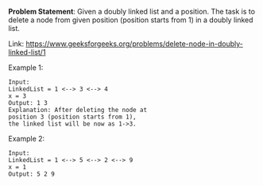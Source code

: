 **Problem Statement**: Given a doubly linked list and a position. The task is to delete a node from given position (position starts from 1) in a doubly linked list.

Link: https://www.geeksforgeeks.org/problems/delete-node-in-doubly-linked-list/1

Example 1:
```
Input:
LinkedList = 1 <--> 3 <--> 4 
x = 3
Output: 1 3  
Explanation: After deleting the node at
position 3 (position starts from 1),
the linked list will be now as 1->3.
```
Example 2:
```
Input:
LinkedList = 1 <--> 5 <--> 2 <--> 9  
x = 1
Output: 5 2 9
```
